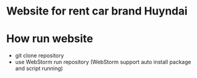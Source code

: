 # Website for rent car brand Huyndai



# How run website
- git clone repository
- use WebStorm run repository (WebStorm support auto install package and script running)



# 



